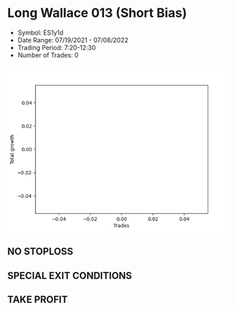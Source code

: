 # Long Wallace 013 (Short Bias)
- Symbol: ES1y1d
- Date Range: 07/19/2021 - 07/08/2022
- Trading Period: 7:20-12:30
- Number of Trades: 0

![Plot](LongWallace013ES1y1d(ShortBias).png)
## NO STOPLOSS









## SPECIAL EXIT CONDITIONS 


## TAKE PROFIT









